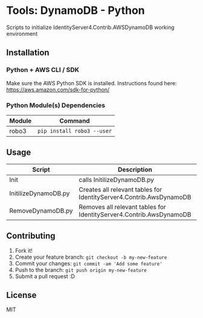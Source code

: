 # Tools: DynamoDB - Python
Scripts to initialize IdentityServer4.Contrib.AWSDynamoDB working environment

## Installation

### Python + AWS CLI / SDK
Make sure the AWS Python SDK is installed. Instructions found here:
https://aws.amazon.com/sdk-for-python/

### Python Module(s) Dependencies
| Module | Command                          |
| ------ | -------------------------------- |
| robo3  | ``` pip install robo3 --user ``` |

## Usage

| Script               | Description                                                         | Command                               |
| -------------------- | ------------------------------------------------------------------- | ------------------------------------- |
| Init                 | calls InitilizeDynamoDB.py                                          | ``` > sh init.sh ```                  |
| InitilizeDynamoDB.py | Creates all relevant tables for IdentityServer4.Contrib.AwsDynamoDB | ``` > python InitilizeDynamoDB.py ``` |
| RemoveDynamoDB.py    | Removes all relevant tables for IdentityServer4.Contrib.AwsDynamoDB | ``` > python RemoveDynamoDB.py ```    |

## Contributing
1. Fork it!
2. Create your feature branch: `git checkout -b my-new-feature`
3. Commit your changes: `git commit -am 'Add some feature'`
4. Push to the branch: `git push origin my-new-feature`
5. Submit a pull request :D

## License
MIT